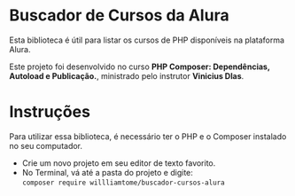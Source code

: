 # Buscador de Cursos da Alura

Esta biblioteca é útil para listar os cursos de PHP disponíveis na plataforma Alura.

Este projeto foi desenvolvido no curso **PHP Composer: Dependências, Autoload e Publicação.**, ministrado pelo instrutor **Vinicius DIas**.

# Instruções

Para utilizar essa biblioteca, é necessário ter o PHP e o Composer instalado no seu computador.
* Crie um novo projeto em seu editor de texto favorito.
* No Terminal, vá até a pasta do projeto e digite: <br>
`composer require willliamtome/buscador-cursos-alura`